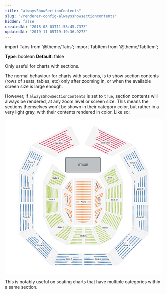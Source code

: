 ```yaml
---
title: "alwaysShowSectionContents"
slug: "/renderer-config-alwaysshowsectioncontents"
hidden: false
createdAt: "2018-08-03T11:58:45.737Z"
updatedAt: "2019-11-05T19:19:36.927Z"
---
```


import Tabs from '@theme/Tabs';
import TabItem from '@theme/TabItem';

**Type**: boolean
**Default**: false

Only useful for charts with sections.

The normal behaviour for charts with sections, is to show section contents (rows of seats, tables, etc) only after zooming in, or when the available screen size is large enough. 

However, if `alwaysShowSectionContents` is set to `true`, section contents will always be rendered, at any zoom level or screen size. This means the sections themselves won't be shown in their category color, but rather in a very light gray, with their contents rendered in color. Like so: 



![Screenshot 2019-06-28 14.35.38.png](/img/readme/Screenshot-2019-06-28-14.35.38.png)

This is notably useful on seating charts that have multiple categories within a same section.
